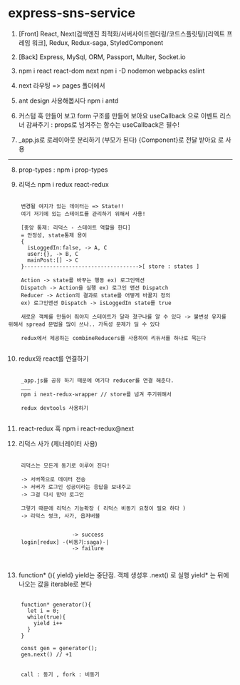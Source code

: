 # express-sns-service

1. [Front] React, Next(검색엔진 최적화/서버사이드렌더링/코드스플릿팅)[리엑트 프레임 워크], Redux, Redux-saga, StyledComponent
2. [Back] Express, MySql, ORM, Passport, Multer, Socket.io

3. npm i react react-dom next
   npm i -D nodemon webpacks eslint

4. next 라우팅 => pages 폴더에서
5. ant design 사용해봅시다 npm i antd

6. 커스텀 훅 만들어 보고 form 구조를 만들어 보아요
 useCallback 으로 이벤트 리스너 감싸주기
 : props로 넘겨주는 함수는 useCallback은 필수!

7. _app.js로 로레이아웃 분리하기 (부모가 된다)
{Component}로 전달 받아요 <Component/>로 사용
___

8. prop-types : npm i prop-types

9. 리덕스 npm i redux react-redux
<pre>
  <code>
    변경될 여지가 있는 데이터는 => State!!
    여기 저기에 있는 스테이트를 관리하기 위해서 사용!

    [중앙 통제: 리덕스 - 스테이트 역할을 한다]
    = 안정성, state통제 용이
    {
      isLoggedIn:false, -> A, C
      user:{}, -> B, C
      mainPost:[] -> C
    }------------------------------------>[ store : states ]

    Action -> state를 바꾸는 행동 ex) 로그인액션
    Dispatch -> Action을 실행 ex) 로그인 앤션 Dispatch
    Reducer -> Action의 결과로 state를 어떻게 바꿀지 정의
    ex) 로그인앤션 Dispatch -> isLoggedIn state를 true

    새로운 객체를 만들어 줘야지 스테이트가 달라 졌구나를 알 수 있다 -> 불변성 유지를 위해서 spread 문법을 많이 쓰나.. 가독성 문제가 딜 수 있다

    redux에서 제공하는 combineReducers를 사용하여 리듀서를 하나로 묵는다
  </code>
</pre>

10. redux와 react를 연결하기
<pre>
  <code>
    _app.js를 공유 하기 때문에 여기다 reducer를 연결 해준다.
    ___
    npm i next-redux-wrapper // store를 넘겨 주기위해서

    redux devtools 사용하기
  </code>
</pre>

11. react-redux 훅 npm i react-redux@next

12. 리덕스 사가 (제너레이터 사용)
<pre>
  <code>  
    리덕스는 모든게 동기로 이루어 진다!

    -> 서버쪽으로 데이터 전송
    -> 서버가 로그인 성공이라는 응답을 보내주고
    -> 그걸 다시 받아 로그인

    그렇기 때문에 리덕스 기능확장 ( 리덕스 비동기 요청이 필요 하다 )
    -> 리덕스 썽크, 사가, 옵저버블


                    -> success
    login[redux] -(비동기:saga)-|
                    -> failure

  </code>
</pre>

13. function* (){ yield} yield는 중단점. 객체 생성후 .next() 로 실행
yield* 는 뒤에 나오는 값을 iterable로 본다
<pre>
  <code>
    function* generator(){
      let i = 0;
      while(true){
        yield i++
      }
    }

    const gen = generator();
    gen.next() // +1


    call : 동기 , fork : 비동기
  </code>
</pre>
